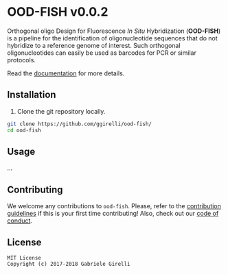 OOD-FISH v0.0.2
===

Orthogonal oligo Design for Fluorescence *In Situ* Hybridization (**OOD-FISH**) is a pipeline for the identification of oligonucleotide sequences that do not hybridize to a reference genome of interest. Such orthogonal oligonucleotides can easily be used as barcodes for PCR or similar protocols.

Read the [documentation](https://ggirelli.github.io/ood-fish/) for more details.

Installation
---

1. Clone the git repository locally.

```bash
git clone https://github.com/ggirelli/ood-fish/
cd ood-fish
```

Usage
---

...

Contributing
---

We welcome any contributions to `ood-fish`. Please, refer to the [contribution guidelines]() if this is your first time contributing! Also, check out our [code of conduct]().

License
---

```
MIT License
Copyright (c) 2017-2018 Gabriele Girelli
```